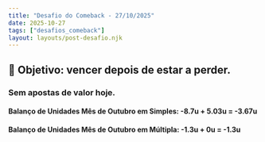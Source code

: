 ```yaml
---
title: "Desafio do Comeback - 27/10/2025"
date: 2025-10-27
tags: ["desafios_comeback"]
layout: layouts/post-desafio.njk
---
```


## 🎯 Objetivo: vencer depois de estar a perder.

### Sem apostas de valor hoje.

#### Balanço de Unidades Mês de Outubro em Simples: -8.7u + 5.03u = -3.67u
#### Balanço de Unidades Mês de Outubro em Múltipla: -1.3u + 0u = -1.3u